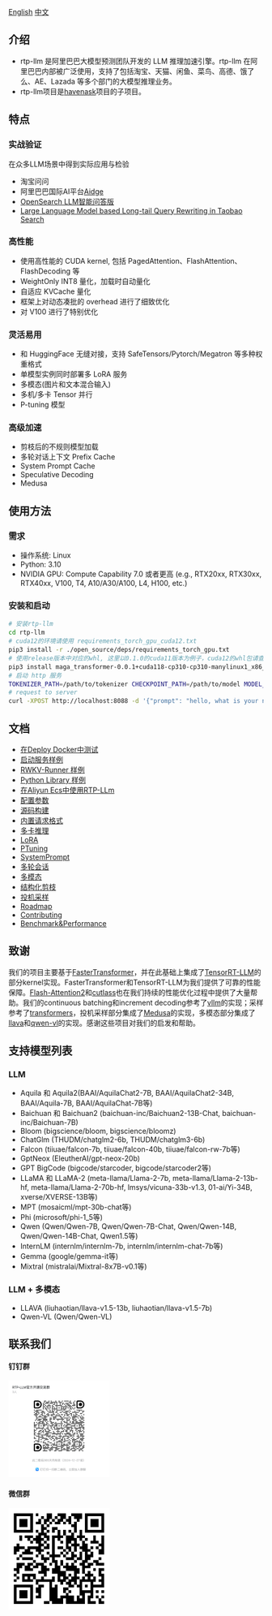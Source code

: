 [English](README.md) [中文](README_cn.md)

## 介绍

* rtp-llm 是阿里巴巴大模型预测团队开发的 LLM 推理加速引擎。rtp-llm 在阿里巴巴内部被广泛使用，支持了包括淘宝、天猫、闲鱼、菜鸟、高德、饿了么、AE、Lazada 等多个部门的大模型推理业务。
* rtp-llm项目是[havenask](https://github.com/alibaba/havenask)项目的子项目。

## 特点
### 实战验证
在众多LLM场景中得到实际应用与检验
* 淘宝问问
* 阿里巴巴国际AI平台[Aidge](https://aidc-ai.com/)
* [OpenSearch LLM智能问答版](https://www.aliyun.com/activity/bigdata/opensearch/llmsearch)
* [Large Language Model based Long-tail Query Rewriting in Taobao Search](https://arxiv.org/abs/2311.03758)

### 高性能
* 使用高性能的 CUDA kernel, 包括 PagedAttention、FlashAttention、FlashDecoding 等
* WeightOnly INT8 量化，加载时自动量化
* 自适应 KVCache 量化
* 框架上对动态凑批的 overhead 进行了细致优化
* 对 V100 进行了特别优化

### 灵活易用
* 和 HuggingFace 无缝对接，支持 SafeTensors/Pytorch/Megatron 等多种权重格式
* 单模型实例同时部署多 LoRA 服务
* 多模态(图片和文本混合输入)
* 多机/多卡 Tensor 并行
* P-tuning 模型

### 高级加速
* 剪枝后的不规则模型加载
* 多轮对话上下文 Prefix Cache
* System Prompt Cache
* Speculative Decoding
* Medusa

## 使用方法
### 需求
* 操作系统: Linux
* Python: 3.10
* NVIDIA GPU: Compute Capability 7.0 或者更高 (e.g., RTX20xx, RTX30xx, RTX40xx, V100, T4, A10/A30/A100, L4, H100, etc.)

### 安装和启动
```bash
# 安装rtp-llm
cd rtp-llm
# cuda12的环境请使用 requirements_torch_gpu_cuda12.txt
pip3 install -r ./open_source/deps/requirements_torch_gpu.txt
# 使用release版本中对应的whl, 这里以0.1.0的cuda11版本为例子，cuda12的whl包请查看release发布页。
pip3 install maga_transformer-0.0.1+cuda118-cp310-cp310-manylinux1_x86_64.whl
# 启动 http 服务
TOKENIZER_PATH=/path/to/tokenizer CHECKPOINT_PATH=/path/to/model MODEL_TYPE=your_model_type FT_SERVER_TEST=1 python3 -m maga_transformer.start_server
# request to server
curl -XPOST http://localhost:8088 -d '{"prompt": "hello, what is your name", "generate_config": {"max_new_tokens": 1000}}'
```

## 文档
* [在Deploy Docker中测试](docs/DeployDocker.md)
* [启动服务样例](docs/OpenAI-Tutorial.md)
* [RWKV-Runner 样例](docs/RWKV-Runner.md)
* [Python Library 样例](docs/HF.md)
* [在Aliyun Ecs中使用RTP-LLm](https://zhuanlan.zhihu.com/p/679610919)
* [配置参数](docs/Config.md)
* [源码构建](docs/Build.md)
* [内置请求格式](docs/Request.md)
* [多卡推理](docs/MultiGPU.md)
* [LoRA](docs/LoRA-Tutorial.md)
* [PTuning](docs/PTuning-Tutorial.md)
* [SystemPrompt](docs/SystemPrompt-Tutorial.md)
* [多轮会话](docs/ReuseKVCache-Tutorial.md)
* [多模态](docs/Multimodal-Tutorial.md)
* [结构化剪枝](docs/Sparse-Tutorial.md)
* [投机采样](docs/SpeculativeDecoding-Tutroial.md)
* [Roadmap](docs/Roadmap.md)
* [Contributing](docs/Contributing.md)
* [Benchmark&Performance](benchmark/README.md)

## 致谢
我们的项目主要基于[FasterTransformer](https://github.com/NVIDIA/FasterTransformer)，并在此基础上集成了[TensorRT-LLM](https://github.com/NVIDIA/TensorRT-LLM)的部分kernel实现。FasterTransformer和TensorRT-LLM为我们提供了可靠的性能保障。[Flash-Attention2](https://github.com/Dao-AILab/flash-attention)和[cutlass](https://github.com/NVIDIA/cutlass)也在我们持续的性能优化过程中提供了大量帮助。我们的continuous batching和increment decoding参考了[vllm](https://github.com/vllm-project/vllm)的实现；采样参考了[transformers](https://github.com/huggingface/transformers)，投机采样部分集成了[Medusa](https://github.com/FasterDecoding/Medusa)的实现，多模态部分集成了[llava](https://github.com/haotian-liu/LLaVA)和[qwen-vl](https://github.com/QwenLM/Qwen-VL)的实现。感谢这些项目对我们的启发和帮助。

## 支持模型列表

### LLM
* Aquila 和 Aquila2(BAAI/AquilaChat2-7B, BAAI/AquilaChat2-34B, BAAI/Aquila-7B, BAAI/AquilaChat-7B等)
* Baichuan 和 Baichuan2 (baichuan-inc/Baichuan2-13B-Chat, baichuan-inc/Baichuan-7B)
* Bloom (bigscience/bloom, bigscience/bloomz)
* ChatGlm (THUDM/chatglm2-6b, THUDM/chatglm3-6b)
* Falcon (tiiuae/falcon-7b, tiiuae/falcon-40b, tiiuae/falcon-rw-7b等)
* GptNeox (EleutherAI/gpt-neox-20b)
* GPT BigCode (bigcode/starcoder, bigcode/starcoder2等)
* LLaMA 和 LLaMA-2 (meta-llama/Llama-2-7b, meta-llama/Llama-2-13b-hf, meta-llama/Llama-2-70b-hf, lmsys/vicuna-33b-v1.3, 01-ai/Yi-34B, xverse/XVERSE-13B等)
* MPT (mosaicml/mpt-30b-chat等)
* Phi (microsoft/phi-1_5等)
* Qwen (Qwen/Qwen-7B, Qwen/Qwen-7B-Chat, Qwen/Qwen-14B, Qwen/Qwen-14B-Chat, Qwen1.5等)
* InternLM (internlm/internlm-7b, internlm/internlm-chat-7b等)
* Gemma (google/gemma-it等)
* Mixtral (mistralai/Mixtral-8x7B-v0.1等)

### LLM + 多模态
* LLAVA (liuhaotian/llava-v1.5-13b, liuhaotian/llava-v1.5-7b)
* Qwen-VL (Qwen/Qwen-VL)

## 联系我们
#### 钉钉群
<img src=picture/dingding.png width="200px">

#### 微信群
<img src=picture/weixin.png width="200px">
